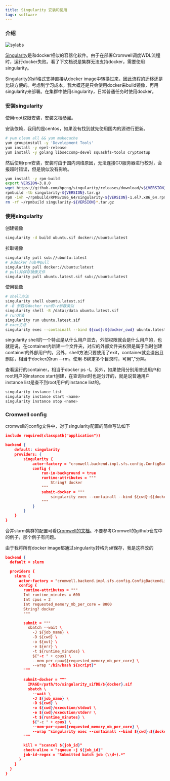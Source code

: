```yaml
---
title: Singularity 安装和使用
tags: software
---
```


### 介绍

![sylabs](https://sylabs.io/assets/svg/singularity-logo.svg)



[Singularity](https://sylabs.io/singularity/)是和docker相似的容器化软件。由于在部署Cromwell调度WDL流程时，运行docker失败。看了下文档说是集群无法支持docker，需要使用singularity。

Singularity的sif格式支持直接从docker image中转换过来，因此流程的迁移还是比较方便的。考虑到学习成本，我大概还是只会使用docker来build镜像，再用singularity来部署。在集群中使用singularity，日常普通任务时使用docker。



### 安装singularity

使用root权限安装，安装文档[参阅](https://github.com/hpcng/singularity/blob/master/INSTALL.md)。

安装依赖，我用的是centos，如果没有找到就先使用国内的源进行更新。
```bash
# yum clean all && yum makecache
yum groupinstall -y 'Development Tools'
yum install -y epel-release
yum install -y golang libseccomp-devel squashfs-tools cryptsetup
```

然后使用rpm安装，安装时由于国内网络原因，无法连接GO服务器进行校对，会报超时错误，但是貌似没有影响。
```bash
yum install -y rpm-build
export VERSION=3.8.0
wget https://github.com/hpcng/singularity/releases/download/v${VERSION}/singularity-${VERSION}.tar.gz
rpmbuild -tb singularity-${VERSION}.tar.gz
rpm -ivh ~/rpmbuild/RPMS/x86_64/singularity-${VERSION}-1.el7.x86_64.rpm
rm -rf ~/rpmbuild singularity-${VERSION}*.tar.gz
```



### 使用singularity

创建镜像
```bash
singularity -d build ubuntu.sif docker://ubuntu:latest
```



拉取镜像

```bash
singularity pull sub://ubuntu:latest
# 从docker hub中pull
singularity pull docker://ubuntu:latest
# pull并保存镜像文件
singularity pull ubuntu.latest.sif sub://ubuntu:latest
```



使用镜像

```bash
# shell方法
singularity shell ubuntu.latest.sif
# -B 参数与docker run的-v参数类似
singularity shell -B /data:/data ubuntu.latest.sif
# run方法
singularity run ubuntu.latest.sif
# exec方法
singularity exec --containall --bind ${cwd}:${docker_cwd} ubuntu.latest.sif /bin/bash script.sh
```

singularity shell的一个特点是从什么用户进去，外部权限就会是什么用户的，也就是说，在container内新建一个文件夹，对应的外部文件夹权限是属于当时创建container的外部用户的。另外，shell方法只要使用了exit，container就会退出且删除，相当于docker的run --rm。使用-B绑定多个目录时，可用","分隔。

查看运行的container，相当于docker ps -l。另外，如果使用分别用普通用户和root用户的instance start创建，在查询list时也是分开的，就是说普通用户instance list是查不到root用户的instance list的。
```bash
singularity instance list
singularity instance start <name>
singularity instance stop <name>
```

### Cromwell config

cromwell的config文件中，对于singularity配置的简单写法如下

```json
include required(classpath("application"))

backend {
	default: singularity
	providers: {
		singularity {
			actor-factory = "cromwell.backend.impl.sfs.config.ConfigBackendLifecycleActorFactory"
			config {
				run-in-background = true
				runtime-attributes = """
					String? docker
				"""
				submit-docker = """
					singularity exec --containall --bind ${cwd}:${docker_cwd} docker://${docker} ${job_shell} ${docker_script}
				"""
			}
		}
	}
}
```

合并slurm集群的配置可看[Cromwell的文档](https://cromwell.readthedocs.io/en/stable/tutorials/Containers/)。不要参考Cromwell的github仓库中的例子，那个例子有问题。

由于我将所有docker image都通过singularity转格为sif保存，我是这样改的

```json
backend {
  default = slurm

  providers {
    slurm {
      actor-factory = "cromwell.backend.impl.sfs.config.ConfigBackendLifecycleActorFactory"
      config {
        runtime-attributes = """
        Int runtime_minutes = 600
        Int cpus = 2
        Int requested_memory_mb_per_core = 8000
        String? docker
        """

        submit = """
          sbatch --wait \
            -J ${job_name} \
            -D ${cwd} \
            -o ${out} \
            -e ${err} \
            -t ${runtime_minutes} \
            ${"-c " + cpus} \
            --mem-per-cpu=${requested_memory_mb_per_core} \
            --wrap "/bin/bash ${script}"
        """
        
        submit-docker = """
          IMAGE=/path/to/singularity_sifDB/${docker}.sif
          sbatch \
            --wait \
            -J ${job_name} \
            -D ${cwd} \
            -o ${cwd}/execution/stdout \
            -e ${cwd}/execution/stderr \
            -t ${runtime_minutes} \
            ${"-c " + cpus} \
            --mem-per-cpu=${requested_memory_mb_per_core} \
            --wrap "singularity exec --containall --bind ${cwd}:${docker_cwd} $IMAGE ${job_shell} ${docker_script}"
        """

        kill = "scancel ${job_id}"
        check-alive = "squeue -j ${job_id}"
        job-id-regex = "Submitted batch job (\\d+).*"
      }
    }
  }
}
```



